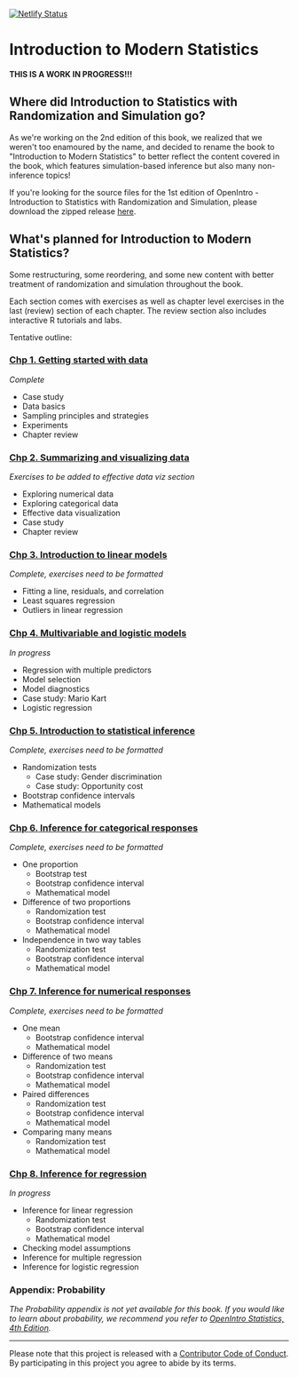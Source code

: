 [![Netlify Status](https://api.netlify.com/api/v1/badges/2afbdb92-43e5-415b-b3dd-61a4d9168b0f/deploy-status)](https://app.netlify.com/sites/openintro-ims/deploys)

# Introduction to Modern Statistics

**THIS IS A WORK IN PROGRESS!!!**

## Where did Introduction to Statistics with Randomization and Simulation go?

As we're working on the 2nd edition of this book, we realized that we weren't too enamoured by the name, and decided to rename the book to "Introduction to Modern Statistics" to better reflect the content covered in the book, which features simulation-based inference but also many non-inference topics!

If you're looking for the source files for the 1st edition of OpenIntro - Introduction to Statistics with Randomization and Simulation, please download the zipped release [here](https://github.com/OpenIntroStat/randomization-and-simulation/releases).

## What's planned for Introduction to Modern Statistics?

Some restructuring, some reordering, and some new content with better treatment of randomization and simulation throughout the book.

Each section comes with exercises as well as chapter level exercises in the last (review) section of each chapter. The review section also includes interactive R tutorials and labs.

Tentative outline:

### [Chp 1. Getting started with data](https://openintro-ims.netlify.app/getting-started-with-data.html)

*Complete*

- Case study
- Data basics
- Sampling principles and strategies
- Experiments
- Chapter review

### [Chp 2. Summarizing and visualizing data](https://openintro-ims.netlify.app/summarizing-visualizing-data.html)

*Exercises to be added to effective data viz section*

- Exploring numerical data
- Exploring categorical data
- Effective data visualization
- Case study
- Chapter review

### [Chp 3. Introduction to linear models](https://openintro-ims.netlify.app/intro-linear-models.html)

*Complete, exercises need to be formatted*

- Fitting a line, residuals, and correlation
- Least squares regression
- Outliers in linear regression

### [Chp 4. Multivariable and logistic models](https://openintro-ims.netlify.app/multi-logistic-models.html)

*In progress*

- Regression with multiple predictors
- Model selection
- Model diagnostics
- Case study: Mario Kart
- Logistic regression

### [Chp 5. Introduction to statistical inference](https://openintro-ims.netlify.app/intro-stat-inference.html)

*Complete, exercises need to be formatted*

- Randomization tests
  - Case study: Gender discrimination
  - Case study: Opportunity cost
- Bootstrap confidence intervals
- Mathematical models

### [Chp 6. Inference for categorical responses](https://openintro-ims.netlify.app/inference-cat.html)

*Complete, exercises need to be formatted*

- One proportion
  - Bootstrap test
  - Bootstrap confidence interval
  - Mathematical model
- Difference of two proportions
  - Randomization test
  - Bootstrap confidence interval
  - Mathematical model
- Independence in two way tables
  - Randomization test
  - Bootstrap confidence interval
  - Mathematical model
  
### [Chp 7. Inference for numerical responses](https://openintro-ims.netlify.app/inference-num.html)

*Complete, exercises need to be formatted*

- One mean
  - Bootstrap confidence interval
  - Mathematical model
- Difference of two means
  - Randomization test
  - Bootstrap confidence interval
  - Mathematical model
- Paired differences
  - Randomization test
  - Bootstrap confidence interval
  - Mathematical model
- Comparing many means
  - Randomization test
  - Mathematical model

### [Chp 8. Inference for regression](https://openintro-ims.netlify.app/inference-reg.html)

*In progress*

- Inference for linear regression
  - Randomization test
  - Bootstrap confidence interval
  - Mathematical model
- Checking model assumptions
- Inference for multiple regression
- Inference for logistic regression

### Appendix: Probability

*The Probability appendix is not yet available for this book. If you would like to learn about probability, we recommend you refer to [OpenIntro Statistics, 4th Edition](openintro.org/book/os).*

---

Please note that this project is released with a [Contributor Code of Conduct](https://www.contributor-covenant.org/version/2/0/code_of_conduct/). By participating in this project you agree to abide by its terms.
